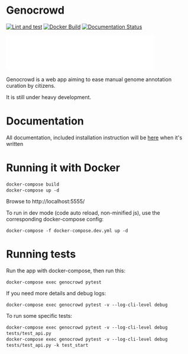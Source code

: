 # Genocrowd

[![Lint and test](https://github.com/annotons/genocrowd/workflows/Lint%20and%20test/badge.svg)](https://github.com/annotons/genocrowd/actions)
[![Docker Build](https://img.shields.io/docker/pulls/annotons/genocrowd.svg)](https://hub.docker.com/r/annotons/genocrowd/)
[![Documentation Status](https://readthedocs.org/projects/genocrowd/badge/?version=latest)](https://genocrowd.readthedocs.io/en/latest/?badge=latest)

![genocrowd logo](genocrowd/static/logo/logoGenocrowd.png)

Genocrowd is a web app aiming to ease manual genome annotation curation by citizens.

It is still under heavy development.

# Documentation

All documentation, included installation instruction will be [here](https://genocrowd.readthedocs.io/en/latest/) when it's written

# Running it with Docker

```
docker-compose build
docker-compose up -d
```

Browse to http://localhost:5555/

To run in dev mode (code auto reload, non-minified js), use the corresponding docker-compose config:

```
docker-compose -f docker-compose.dev.yml up -d
```

# Running tests

Run the app with docker-compose, then run this:

```
docker-compose exec genocrowd pytest
```

If you need more details and debug logs:

```
docker-compose exec genocrowd pytest -v --log-cli-level debug
```

To run some specific tests:

```
docker-compose exec genocrowd pytest -v --log-cli-level debug tests/test_api.py
docker-compose exec genocrowd pytest -v --log-cli-level debug tests/test_api.py -k test_start
```
